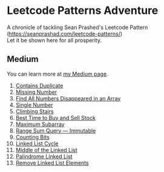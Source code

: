 # Leetcode Patterns Adventure

A chronicle of tackling Sean Prashed's Leetcode Pattern (https://seanprashad.com/leetcode-patterns/)<br />
Let it be shown here for all prosperity.

## Medium

You can learn more at [my Medium page](https://medium.com/@sungwoodeveloper).

1. [Contains Duplicate](https://medium.com/@sungwoodeveloper/leetcode-patterns-adventures-contains-duplicate-3da9c2c5d86f)
2. [Missing Number](https://medium.com/@sungwoodeveloper/leetcode-patterns-adventure-2-missing-number-f5eb167d922c)
3. [Find All Numbers Disappeared in an Array](https://medium.com/@sungwoodeveloper/leetcode-patterns-adventure-3-find-all-numbers-disappeared-in-an-array-5be5be7b7c85)
4. [Single Number](https://medium.com/@sungwoodeveloper/leetcode-patterns-adventure-3-single-number-72bdbf906753)
5. [Climbing Stairs](https://medium.com/@sungwoodeveloper/leetcode-patterns-adventure-5-climbing-stairs-9f5e12392274)
6. [Best Time to Buy and Sell Stock](https://medium.com/@sungwoodeveloper/leetcode-patterns-adventure-6-best-time-to-buy-and-sell-stock-75c5c95d7f2c)
7. [Maximum Subarray](https://medium.com/@sungwoodeveloper/leetcode-patterns-adventure-7-maximum-subarray-bff6f7f04131)
8. [Range Sum Query — Immutable](https://medium.com/@sungwoodeveloper/leetcode-patterns-adventure-8-range-sum-query-immutable-d22133b4ac4)
9. [Counting Bits](https://medium.com/@sungwoodeveloper/leetcode-patterns-adventure-9-counting-bits-d43d539ce7c4)
10. [Linked List Cycle](https://medium.com/@sungwoodeveloper/leetcode-patterns-adventure-10-linked-list-cycle-dddfaf97319)
11. [Middle of the Linked List](https://medium.com/@sungwoodeveloper/leetcode-patterns-adventure-11-middle-of-the-linked-list-811b36a127ee)
12. [Palindrome Linked List](https://medium.com/@sungwoodeveloper/leetcode-patterns-adventure-12-palindrome-linked-list-9110afeaa064)
13. [Remove Linked List Elements](https://medium.com/@sungwoodeveloper/leetcode-patterns-adventure-13-remove-linked-list-elements-6ad3797662a)
